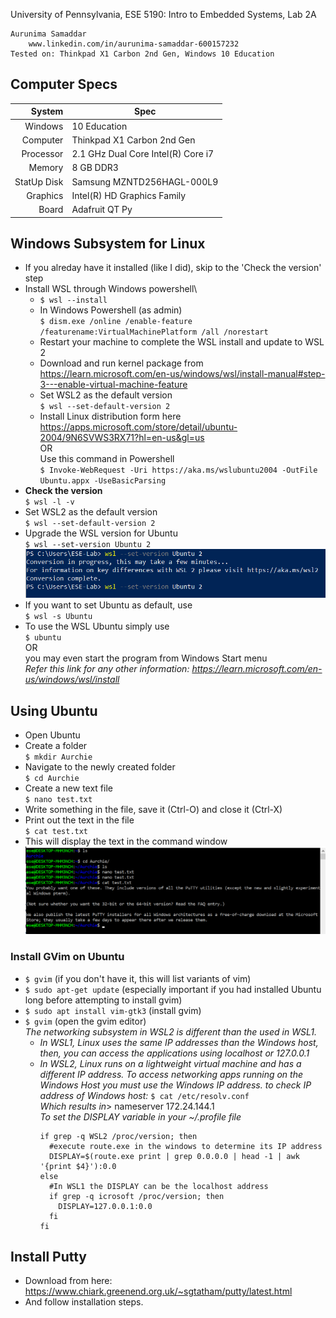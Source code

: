 University of Pennsylvania, ESE 5190: Intro to Embedded Systems, Lab 2A

    Aurunima Samaddar
        www.linkedin.com/in/aurunima-samaddar-600157232
    Tested on: Thinkpad X1 Carbon 2nd Gen, Windows 10 Education

## Computer Specs

|   System      |Spec                                                      |
|--------------:|----------------------------------------------------------|
|   Windows     | 10 Education                                             |
|   Computer    | Thinkpad X1 Carbon 2nd Gen                               |
|   Processor   | 2.1 GHz Dual Core Intel(R) Core i7                       |
|   Memory      | 8 GB DDR3                                                |
|   StatUp Disk | Samsung MZNTD256HAGL-000L9                               |
|   Graphics    | Intel(R) HD Graphics Family                              |
|   Board       | Adafruit QT Py                                           |

## Windows Subsystem for Linux
- If you alreday have it installed (like I did), skip to the 'Check the version' step
- Install WSL through Windows powershell\
  + `$ wsl --install`
  + In Windows Powershell (as admin)\
    `$ dism.exe /online /enable-feature /featurename:VirtualMachinePlatform /all /norestart`
  + Restart your machine to complete the WSL install and update to WSL 2
  + Download and run kernel package from https://learn.microsoft.com/en-us/windows/wsl/install-manual#step-3---enable-virtual-machine-feature
  + Set WSL2 as the default version\
    `$ wsl --set-default-version 2`
  + Install Linux distribution form here https://apps.microsoft.com/store/detail/ubuntu-2004/9N6SVWS3RX71?hl=en-us&gl=us \
    OR\
    Use this command in Powershell\
    `$ Invoke-WebRequest -Uri https://aka.ms/wslubuntu2004 -OutFile Ubuntu.appx -UseBasicParsing`
- **Check the version**\
  `$ wsl -l -v`
- Set WSL2 as the default version\
  `$ wsl --set-default-version 2`
- Upgrade the WSL version for Ubuntu\
  `$ wsl --set-version Ubuntu 2`
  ![image](https://github.com/Aurunima/ESE5190_Fall22_Lab2/blob/main/img/Lab2_Ubuntu_WSL2.png)
- If you want to set Ubuntu as default, use\
  `$ wsl -s Ubuntu`
- To use the WSL Ubuntu simply use\
  `$ ubuntu` \
  OR\
  you may even start the program from Windows Start menu\
*Refer this link for any other information: https://learn.microsoft.com/en-us/windows/wsl/install*

## Using Ubuntu
- Open Ubuntu
- Create a folder\
  `$ mkdir Aurchie`
- Navigate to the newly created folder\
  `$ cd Aurchie`
- Create a new text file\
  `$ nano test.txt`
- Write something in the file, save it (Ctrl-O) and close it (Ctrl-X)
- Print out the text in the file\
  `$ cat test.txt`
- This will display the text in the command window
![image](https://github.com/Aurunima/ESE5190_Fall22_Lab2/blob/main/img/Lab2_Ubuntu_p2dot2.png)

### Install GVim on Ubuntu
- `$ gvim` (if you don't have it, this will list variants of vim)
- `$ sudo apt-get update` (especially important if you had installed Ubuntu long before attempting to install gvim)
- `$ sudo apt install vim-gtk3` (install gvim)
- `$ gvim` (open the gvim editor)\
*The networking subsystem in WSL2 is different than the used in WSL1.*
  - *In WSL1, Linux uses the same IP addresses than the Windows host, then, you can access the applications using localhost or 127.0.0.1*
  - *In WSL2, Linux runs on a lightweight virtual machine and has a different IP address. To access networking apps running on the Windows Host you must use the Windows IP address. to check IP address of Windows host:* `$ cat /etc/resolv.conf` \
    *Which results in*> nameserver 172.24.144.1 \
    *To set the DISPLAY variable in your ~/.profile file*
    ```
    if grep -q WSL2 /proc/version; then
      #execute route.exe in the windows to determine its IP address
      DISPLAY=$(route.exe print | grep 0.0.0.0 | head -1 | awk '{print $4}'):0.0
    else
      #In WSL1 the DISPLAY can be the localhost address
      if grep -q icrosoft /proc/version; then
        DISPLAY=127.0.0.1:0.0
      fi
    fi
    ```

## Install Putty
- Download from here: https://www.chiark.greenend.org.uk/~sgtatham/putty/latest.html
- And follow installation steps.
